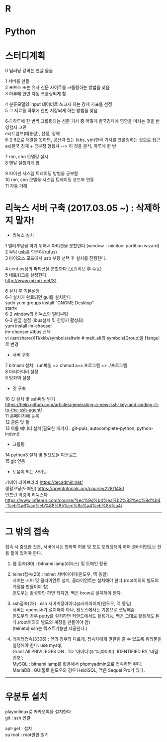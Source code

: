 # R
# Python

# 스터디계획

0 딥러닝 강의는 맨날 들음

1 서버를 만듦  
2 포브스 또는 유사 신문 사이트를 크롤링하는 방법을 찾음  
3 하루에 한번 자동 크롤링되게 함  

4 분류모델의 input 데이터로 쓰고자 하는 경제 지표를 선정  
5 그 지료를 하루에 한번 저장되게 하는 방법을 찾음  

6-1 하루에 한 번씩 크롤링되는 신문 기사 중 어떻게 한국경제에 영향을 미치는 것을 반영할지 고민  
ex)트럼프(대통령), 전쟁, 정책  
6-2 6으로 해결을 못하면, 공신력 있는 (kbs, ytn)한국 기사를 크롤링하는 것으로 접근  
ex)한국 경제 + 긍부정 형용사 --> 이 것을 분석, 하루에 한 번  

7 rnn, cnn 모델링 실시  
8 맨날 실행되게 함  

9 파이썬 시스템 트레이딩 방법을 공부함  
10 rnn, cnn 모델을 시스템 트레이딩 코드와 연동  
11 자동 거래  


# 리눅스 서버 구축 (2017.03.05 ~) : 삭제하지 말자!  

- 리눅스 설치

1 멀티부팅을 하기 위해서 파티션을 분할한다.(window - minitool partition wizard)  
2 부팅 usb를 만든다(rufus)  
3 바이오스 모드에서 usb 부팅 선택 후 설치를 진행한다.  

4 cent os상의 파티션을 분할한다.(공간확보 후 수동)  
5 네트워크를 설정한다.  
http://www.mizniz.net/31  

6 설치 후 기본설정  
6-1 설치가 완료되면 gui를 설치한다  
sudo yum groups install "GNOME Desktop"  
startx  
6-2 window와 리눅스의 멀티부팅  
6-3 한글 설정 (ibus설치 및 한영키 활성화)  
yum install im-chooser  
im-chooser #ibus 선택   
vi /usr/share/X11/xkb/symbols/altwin # melt_alt의 symbols[Group]을 Hangul로 변경  


- 서버 구축

7 bitnami 설치 : run파일 => chmod a+x 프로그램 => ./프로그램  
8 마리아디비 설정  
9 방화벽 설정  

- 깃 구축

10 깃 설치 및 ssh파일 받기  
https://help.github.com/articles/generating-a-new-ssh-key-and-adding-it-to-the-ssh-agent/   
11 홈페이지에 등록  
12 클론 및 풀  
13 아톰 에디터 설치(필요한 패키지 : git-puls, autocomplete-python, python-indent)  

- 크롤링

14 python3 설치 및 필요모듈 다운로드  
15 git 연동  

- 도움이 되는 사이트  

가비아 라이브러리
https://tecadmin.net/   
생활코딩(도메인) https://opentutorials.org/course/228/1450    
인프런 이것이 리눅스다 https://www.inflearn.com/course/%ec%9d%b4%ea%b2%83%ec%9d%b4-%eb%a6%ac%eb%88%85%ec%8a%a4%eb%8b%a4/    


---------------
# 그 밖의 접속      
접속 시 중요한 것은, 서버에서는 방화벽 허용 및 포트 포워딩해야 하며 클라이언트는 전용 툴이 있어야 한다.  

1. 웹 접속(80) : bitnami lamp(리눅스) 및 도메인 활용     

2. telnet접속(23) : telnet 서버아이피(윈도우, 맥 동일)   
서버는 서버 및 클라이언트 설치, 클라이언트는 설치해야 한다.(root이외의 별도의 계정을 만들어야 함)   
윈도우는 활성화만 하면 되지만, 맥은 brew로 설치해야 한다.

3. ssh접속(22) : ssh 서버계정아이디@서버아이피(윈도우, 맥 동일)   
서버는 openssh가 설치해야 하나, 센토스에서는 기본으로 셋팅해줌.    
윈도우의 경우 putty를 설치하면 커맨드에서도 활용가능, 맥은 그대로 활용해도 된다.(root이외의 별도의 계정을 만들어야 함)  
(telnet과 ssh는 텍스트기능만 제공한다.)  

4. 데이터접속(3306) : 앞의 경우와 다르게, 접속자에게 권한을 줄 수 있도록 쿼리문을 실행해야 한다.
use mysql;  
Grant All PRIVILEGES ON *.* TO '아이디'@'%(아이피)' IDENTIFIED BY '비밀번호';  
MySQL : bitnami lamp를 활용해서 phpmyadmin으로 접속하면 된다.  
MariaDB : GUI툴로 윈도우의 경우 HeidiSQL, 맥은 Sequel Pro가 있다.


-------

# 우분투 설치  

playonlinux로 카카오톡을 설치한다  
git : ssh 연결  

apt-get : 설치  
su root : root권한 얻기  

